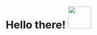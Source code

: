 # Hello there! <img src="https://raw.githubusercontent.com/MartinHeinz/MartinHeinz/master/wave.gif" width="60px">
